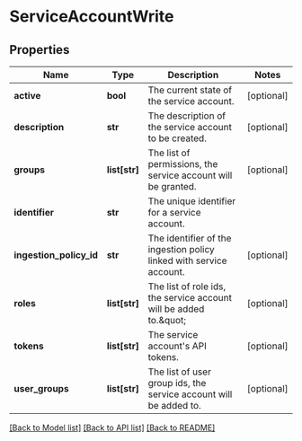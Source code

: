 # ServiceAccountWrite

## Properties
Name | Type | Description | Notes
------------ | ------------- | ------------- | -------------
**active** | **bool** | The current state of the service account. | [optional] 
**description** | **str** | The description of the service account to be created. | [optional] 
**groups** | **list[str]** | The list of permissions, the service account will be granted. | [optional] 
**identifier** | **str** | The unique identifier for a service account. | 
**ingestion_policy_id** | **str** | The identifier of the ingestion policy linked with service account. | [optional] 
**roles** | **list[str]** | The list of role ids, the service account will be added to.\&quot; | [optional] 
**tokens** | **list[str]** | The service account&#39;s API tokens. | [optional] 
**user_groups** | **list[str]** | The list of user group ids, the service account will be added to. | [optional] 

[[Back to Model list]](../README.md#documentation-for-models) [[Back to API list]](../README.md#documentation-for-api-endpoints) [[Back to README]](../README.md)


